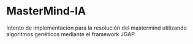 MasterMind-IA
=============

Intento de implementación para la resolución del mastermind utilizando algoritmos genéticos mediante el framework JGAP

